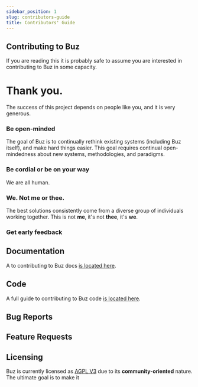 ```yaml
---
sidebar_position: 1
slug: contributors-guide
title: Contributors' Guide
---
```


## Contributing to Buz

If you are reading this it is probably safe to assume you are interested in contributing to Buz in some capacity.

# Thank you.

The success of this project depends on people like you, and it is very generous.


### Be open-minded

The goal of Buz is to continually rethink existing systems (including Buz itself), and make hard things easier. This goal requires continual open-mindedness about new systems, methodologies, and paradigms.

### Be cordial or be on your way

We are all human. 


### We. Not me or thee.

The best solutions consistently come from a diverse group of individuals working together. This is not **me**, it's not **thee**, it's **we**.

### Get early feedback



### 


## Documentation


A to contributing to Buz docs [is located here](contributing-documentation-to-buz).

## Code

A full guide to contributing to Buz code [is located here](contributing-code-to-buz).

## Bug Reports

## Feature Requests

## Licensing

Buz is currently licensed as [AGPL V3](https://github.com/silverton-io/buz/blob/main/LICENSE) due to its **community-oriented** nature. The ultimate goal is to make it 
